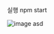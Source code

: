 실행
npm start

![image](https://github.com/AngelGuardProject/AngelGuard-Web-backend/assets/116254816/c60d6a4a-d888-4d4e-afc7-9d4c3b675eaa)
asd
